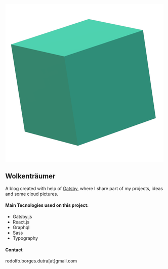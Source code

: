 ![a cube](./src/images/cube.png)

## Wolkenträumer

A blog created with help of [Gatsby](gatsbyjs.org), where I share part of my projects, ideas and some cloud pictures.

#### Main Tecnologies used on this project:

- Gatsby.js
- React.js
- Graphql
- Sass
- Typography

#### Contact

rodolfo.borges.dutra[at]gmail.com
